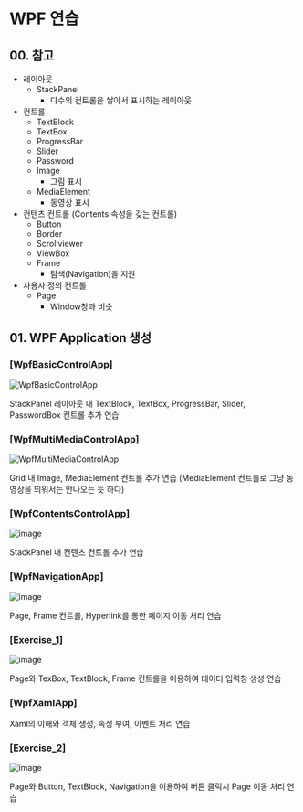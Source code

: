 # WPF 연습

## 00. 참고

* 레이아웃
    * StackPanel
        * 다수의 컨트롤을 쌓아서 표시하는 레이아웃
* 컨트롤
    * TextBlock
    * TextBox
    * ProgressBar
    * Slider
    * Password
    * Image
        * 그림 표시
    * MediaElement
        * 동영상 표시
* 컨텐츠 컨트롤 (Contents 속성을 갖는 컨트롤)
   * Button
   * Border
   * Scrollviewer
   * ViewBox
   * Frame
      *  탐색(Navigation)을 지원
* 사용자 정의 컨트롤
   * Page 
      * Window창과 비슷

## 01. WPF Application 생성

### [WpfBasicControlApp]

![WpfBasicControlApp](https://user-images.githubusercontent.com/23272977/137762748-e28d6ef6-1481-45e8-a9c5-a96b7b7c995c.png)

StackPanel 레이아웃 내 TextBlock, TextBox, ProgressBar, Slider, PasswordBox 컨트롤 추가 연습

### [WpfMultiMediaControlApp]

![WpfMultiMediaControlApp](https://user-images.githubusercontent.com/23272977/137762780-e5824981-7a94-4730-b6b8-f55a96eba3a0.png)

Grid 내 Image, MediaElement 컨트롤 추가 연습
(MediaElement 컨트롤로 그냥 동영상을 띄워서는 안나오는 듯 하다)

### [WpfContentsControlApp]

![image](https://user-images.githubusercontent.com/23272977/137766196-7edcfa2a-02fa-482f-b408-1645538366f4.png)

StackPanel 내 컨텐츠 컨트롤 추가 연습

### [WpfNavigationApp]

![image](https://user-images.githubusercontent.com/23272977/137769817-338c9b70-5be5-4102-acea-163bb427ed6c.png)

Page, Frame 컨트롤, Hyperlink를 통한 페이지 이동 처리 연습

### [Exercise_1]

![image](https://user-images.githubusercontent.com/23272977/137773345-b542e187-80e9-4fc0-9292-2d1952f5ccdc.png)

Page와 TexBox, TextBlock, Frame 컨트롤을 이용하여 데이터 입력창 생성 연습

### [WpfXamlApp]

Xaml의 이해와 객체 생성, 속성 부여, 이벤트 처리 연습

### [Exercise_2]

![image](https://user-images.githubusercontent.com/23272977/138123095-f5120375-ece9-4020-bac5-dc9d0878414b.png)


Page와 Button, TextBlock, Navigation을 이용하여 버튼 클릭시 Page 이동 처리 연습
